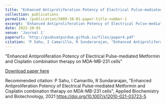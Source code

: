 ```yaml
---
title: "Enhanced Antiproliferation Potency of Electrical Pulse-mediated Metformin and Cisplatin combination therapy on MDA-MB-231 cells"
collection: publications
permalink: /publication/2009-10-01-paper-title-number-1
excerpt: 'Enhanced Antiproliferation Potency of Electrical Pulse-mediated Metformin and Cisplatin combination therapy on MDA-MB-231 cells'
date: 2022-10-01
venue: 'Journal 1'
paperurl: 'http://psahuatpurdue.github.io/files/paper4.pdf'
citation: 'P Sahu, I Camarillo, R Sundararajan, "Enhanced Antiproliferation Potency of Electrical Pulse-mediated Metformin and Cisplatin combination therapy on MDA-MB-231 cells", Applied Biochemistry and Biotechnology, 2021 https://doi.org/10.1007/s12010-021-03723-5'
---
```

"Enhanced Antiproliferation Potency of Electrical Pulse-mediated Metformin and Cisplatin combination therapy on MDA-MB-231 cells"

[Download paper here](http://psahuatpurdue.github.io/files/paper4.pdf)

Recommended citation: P Sahu, I Camarillo, R Sundararajan, "Enhanced Antiproliferation Potency of Electrical Pulse-mediated Metformin and Cisplatin combination therapy on MDA-MB-231 cells", Applied Biochemistry and Biotechnology, 2021 https://doi.org/10.1007/s12010-021-03723-5
